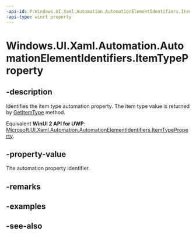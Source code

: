 ```yaml
---
-api-id: P:Windows.UI.Xaml.Automation.AutomationElementIdentifiers.ItemTypeProperty
-api-type: winrt property
---
```


<!-- Property syntax
public Windows.UI.Xaml.Automation.AutomationProperty ItemTypeProperty { get; }
-->

# Windows.UI.Xaml.Automation.AutomationElementIdentifiers.ItemTypeProperty

## -description
Identifies the item type automation property. The item type value is returned by [GetItemType](../windows.ui.xaml.automation.peers/automationpeer_getitemtype_747068727.md) method.

Equivalent **WinUI 2 API for UWP**: [Microsoft.UI.Xaml.Automation.AutomationElementIdentifiers.ItemTypeProperty](/windows/winui/api/microsoft.ui.xaml.automation.automationelementidentifiers.itemtypeproperty).

## -property-value
The automation property identifier.

## -remarks

## -examples

## -see-also
